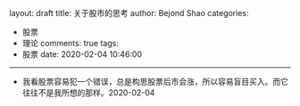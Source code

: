 layout: draft
title: 关于股市的思考
author: Bejond Shao
categories:
  - 股票
  - 理论
comments: true
tags:
  - 股票
date: 2020-02-04 10:46:00
---
* 我看股票容易犯一个错误，总是构思股票后市会涨，所以容易盲目买入。而它往往不是我所想的那样。2020-02-04